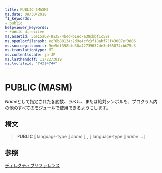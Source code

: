 ```yaml
---
title: PUBLIC (MASM)
ms.date: 08/30/2018
f1_keywords:
- public
helpviewer_keywords:
- PUBLIC directive
ms.assetid: 56e15a68-8a35-4bdd-b1ec-a38cbbf1c582
ms.openlocfilehash: ec76b88134d2d9e4cfc3f18abf78f43007ef3806
ms.sourcegitcommit: 9ee5df398bfd30a42739632de3e165874cb675c3
ms.translationtype: MT
ms.contentlocale: ja-JP
ms.lasthandoff: 11/22/2019
ms.locfileid: "74394740"
---
```

# <a name="public-masm"></a>PUBLIC (MASM)

*Name*として指定された各変数、ラベル、または絶対シンボルを、プログラム内の他のすべてのモジュールで使用できるようにします。

## <a name="syntax"></a>構文

> **PUBLIC** ⟦ language-type ⟧ *name* ⟦ __,__ ⟦ language-type ⟧ *name* ...⟧

## <a name="see-also"></a>参照

[ディレクティブリファレンス](../../assembler/masm/directives-reference.md)
